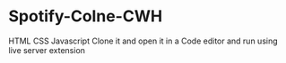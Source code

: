 # Spotify-Colne-CWH
 HTML CSS Javascript
Clone it and open it in a Code editor and run using live server extension 
